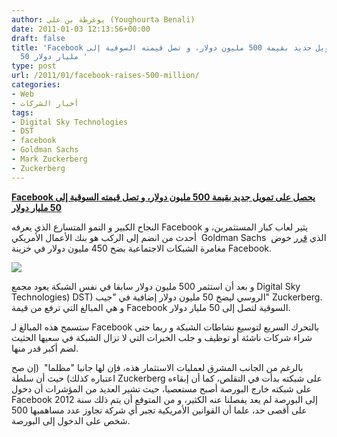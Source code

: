 ```yaml
---
author: يوغرطة بن علي (Youghourta Benali)
date: 2011-01-03 12:13:56+00:00
draft: false
title: 'Facebook يحصل على تمويل جديد بقيمة 500 مليون دولار، و تصل قيمته السوقية إلى
  50 مليار دولار '
type: post
url: /2011/01/facebook-raises-500-million/
categories:
- Web
- أخبار الشركات
tags:
- Digital Sky Technologies
- DST
- facebook
- Goldman Sachs
- Mark Zuckerberg
- Zuckerberg
---
```


**[Facebook يحصل على تمويل جديد بقيمة 500 مليون دولار، و تصل قيمته السوقية إلى 50 مليار دولار](https://www.it-scoop.com/2011/01/facebook-raises-500-million)**




النجاح الكبير و النمو المتسارع الذي يعرفه Facebook يثير لعاب كبار المستثمرين، و أحدث من انضم إلى الركب هو بنك الأعمال الأمريكي  Goldman Sachs  الذي [قرر](http://mashable.com/2011/01/03/facebook-raises-500-million-now-worth-50-billion-report/) خوض مغامرة الشبكات الاجتماعية بضخ 450 مليون دولار في خزينة Facebook.




[![](https://www.it-scoop.com/wp-content/uploads/2011/01/facebook-money.jpg)
](https://www.it-scoop.com/2011/01/facebook-raises-500-million)


و بعد أن استثمر 500 مليون دولار سابقا في نفس الشبكة يعود مجمع Digital Sky Technologies) DST) الروسي ليضخ 50 مليون دولار إضافية في "جيب" Zuckerberg. و هي المبالغ التي ترفع من قيمة Facebook السوقية لتصل إلى 50 مليار دولار.

ستسمح هذه المبالغ لـ Facebook بالتحرك السريع لتوسيع نشاطات الشبكة و ربما حتى شراء شركات ناشئة أو توظيف و جلب الخبرات التي لا تزال الشبكة في سعيها الحثيث لضم أكبر قدر منها.

بالرغم من الجانب المشرق لعمليات الاستثمار هذه، فإن لها جانبا "مظلما"  (إن صح اعتباره كذلك) حيث أن سلطة Zuckerberg على شبكته بدأت في التقلص، كما أن إبقاءه على شبكته خارج البورصة أصبح مستعصيا، حيث تشير العديد من المؤشرات أن دخول Facebook إلى البورصة لم يعد يفصلنا عنه الكثير، و من المتوقع أن يتم ذلك سنة 2012 على أقصى حد، علما أن القوانين الأمريكية تجبر أي شركة تجاوز عدد مساهميها 500 شخص على الدخول إلى البورصة.
